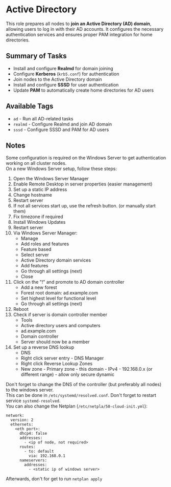 # Active Directory

This role prepares all nodes to **join an Active Directory (AD) domain**, allowing users to log in with their AD accounts.
It configures the necessary authentication services and ensures proper PAM integration for home directories.

## Summary of Tasks

- Install and configure **Realmd** for domain joining
- Configure **Kerberos** (`krb5.conf`) for authentication
- Join nodes to the Active Directory domain
- Install and configure **SSSD** for user authentication
- Update **PAM** to automatically create home directories for AD users

## Available Tags

- `ad` - Run all AD-related tasks
- `realmd` - Configure Realmd and join AD domain
- `sssd` - Configure SSSD and PAM for AD users

## Notes

Some configuration is required on the Windows Server to get authentication working on all cluster nodes.\
On a new Windows Server setup, follow these steps:

1. Open the Windows Server Manager
2. Enable Remote Desktop in server properties (easier management)
3. Set up a static IP address
4. Change hostname
5. Restart server
6. If not all services start up, use the refresh button. (or manually start them)
7. Fix timezone if required
8. Install Windows Updates
9. Restart server
10. Via Windows Server Manager:
    - Manage
    - Add roles and features
    - Feature based
    - Select server
    - Active Directory domain services
    - Add features
    - Go through all settings (next)
    - Close
11. Click on the "!" and promote to AD domain controller
    - Add a new forest
    - Forest root domain: ad.example.com
    - Set highest level for functional level
    - Go through all settings (next)
12. Reboot
13. Check if server is domain controller member
    - Tools
    - Active directory users and computers
    - ad.example.com
    - Domain controller
    - Server should now be a member
14. Set up a reverse DNS lookup
    - DNS
    - Right click server entry - DNS Manager
    - Right click Reverse Lookup Zones
    - New zone - Primary zone - this domain - IPv4 - 192.168.0.x (or different range) - allow only secure dynamic

Don't forget to change the DNS of the controller (but preferably all nodes) to the windows server.\
This can be done in `/etc/systemd/resolved.conf`. Don't forget to restart service `systemd-resolved`.\
You can also change the Netplan (`/etc/netpla/50-cloud-init.yml`):

```
network: 
  version: 2 
  ethernets: 
    <eth port>:
      dhcp4: false
      addresses: 
        - <ip of node, not required> 
      routes:
        - to: default
          via: 192.168.0.1
      nameservers:
        addresses:
          - <static ip of windows server>
```

Afterwards, don't for get to run `netplan apply`
